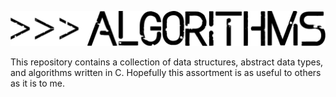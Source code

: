 ![c-algorithms](algorithms.png)

This repository contains a collection of data structures, abstract data types, and algorithms written in C. Hopefully this assortment is as useful to others as it is to me.
